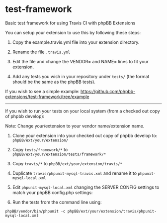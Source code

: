test-framework
==============

Basic test framework for using Travis CI with phpBB Extensions

You can setup your extension to use this by following these steps:

1. Copy the example.travis.yml file into your extension directory.

2. Rename the file `.travis.yml`

3. Edit the file and change the VENDOR= and NAME= lines to fit your extension.

4. Add any tests you wish in your repository under `tests/` (the format should be the same as the phpBB tests).

If you wish to see a simple example: https://github.com/phpbb-extensions/test-framework/tree/example

* * *

If you wish to run your tests on your local system (from a checked out copy of phpbb develop):

Note: Change your/extension to your vendor name/extension name.

1. Clone your extension into your checked out copy of phpbb develop to:
`phpBB/ext/your/extension/`

2. Copy `tests/framework/*` to `phpBB/ext/your/extension/tests/framework/*`

3. Copy `travis/*` to `phpBB/ext/your/extension/travis/*`

4. Duplicate `travis/phpunit-mysql-travis.xml` and rename it to `phpunit-mysql-local.xml`

5. Edit `phpunit-mysql-local.xml` changing the SERVER CONFIG settings to match your phpBB config.php settings:

6. Run the tests from the command line using:

`phpBB/vendor/bin/phpunit -c phpBB/ext/your/extension/travis/phpunit-mysql-local.xml`